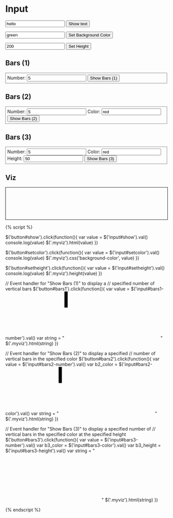 # Input

<input id="show" type="text" value="hello"/> <button id="show">Show text</button>

<input id="setcolor" type="text" value="green"/> <button id="setcolor">Set Background Color</button>

<input id="setheight" type="text" value="200"/> <button id="setheight">Set Height</button>

## Bars (1)

<div style="border:1px grey solid; padding:5px;">
Number: <input id="bars1-number" type="text" value="5"/>
<button id="bars1">Show Bars (1)</button>
</div>

## Bars (2)

<div style="border:1px grey solid; padding:5px;">
Number: <input id="bars2-number" type="text" value="5"/>
Color:  <input id="bars2-color" type="text" value="red"/>
<button id="bars2">Show Bars (2)</button>
</div>

## Bars (3)

<div style="border:1px grey solid; padding:5px;">
Number: <input id="bars3-number" type="text" value="5"/>
Color:  <input id="bars3-color" type="text" value="red"/>
Height:  <input id="bars3-height" type="text" value="50"/>
<button id="bars3">Show Bars (3)</button>
</div>


## Viz

<div class="myviz" style="width:100%; height:100px; border: 1px black solid;">
</div>


{% script %}

$('button#show').click(function(){
    var value = $('input#show').val()
    console.log(value)
    $('.myviz').html(value)
})

$('button#setcolor').click(function(){
    var value = $('input#setcolor').val()
    console.log(value)
    $('.myviz').css('background-color', value)
})

$('button#setheight').click(function(){
    var value = $('input#setheight').val()
    console.log(value)
    $('.myviz').height(value)
})

// Event handler for "Show Bars (1)" to display a
// specified number of vertical bars
$('button#bars1').click(function(){
    var value = $('input#bars1-number').val()
    var string = "<svg>"
    for (i = 0; i < value; i++) {
        var xval = 20*i
        string += "<rect height='50' width='10' x='" + xval + "' />"
    }
    string += "</svg>"
    $('.myviz').html(string)
})

// Event handler for "Show Bars (2)" to display a specified
// number of vertical bars in the specified color
$('button#bars2').click(function(){
    var value = $('input#bars2-number').val()
    var b2_color = $('input#bars2-color').val()
    var string = "<svg>"
    for (i = 0; i < value; i++) {
        var xval = 20*i
        string += "<rect height='50' width='10' x='" + xval + "' fill='" + b2_color + "' />"
    }
    string += "</svg>"
    $('.myviz').html(string)
})

// Event handler for "Show Bars (3)" to display a specified number of
// vertical bars in the specified color at the specified height
$('button#bars3').click(function(){
    var value = $('input#bars3-number').val()
    var b3_color = $('input#bars3-color').val()
    var b3_height = $('input#bars3-height').val()
    var string = "<svg>"
    for (i = 0; i < value; i++) {
        var xval = 20*i
        string += "<rect width='10' + height='" + b3_height + "' x='" + xval + "' fill='" + b3_color + "' />"
    }
    string += "</svg>"
    $('.myviz').html(string)
})



{% endscript %}
